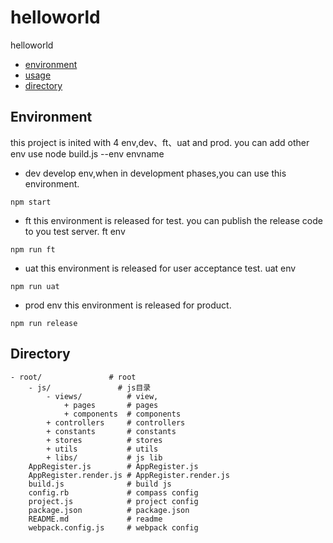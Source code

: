 # helloworld

helloworld

* [environment](#environment)
* [usage](#usage)
* [directory](#directory)

## Environment
this project is inited with 4 env,dev、ft、uat and prod.
you can add other env use node build.js --env envname
* dev
develop env,when in development phases,you can use this environment.

```
npm start
```

* ft
this environment is released for test. you can publish the release code to you test server.
ft env
```
npm run ft
```
* uat 
this environment is released for user acceptance test.
uat env

```
npm run uat
```

* prod env
this environment is released for product.
```
npm run release
```
## Directory

```
- root/               # root
    - js/               # js目录
        - views/          # view,
            + pages       # pages
            + components  # components
        + controllers     # controllers
        + constants       # constants
        + stores          # stores
        + utils           # utils
        + libs/           # js lib
    AppRegister.js        # AppRegister.js
    AppRegister.render.js # AppRegister.render.js
    build.js              # build js
    config.rb             # compass config
    project.js            # project config
    package.json          # package.json
    README.md             # readme
    webpack.config.js     # webpack config
```
